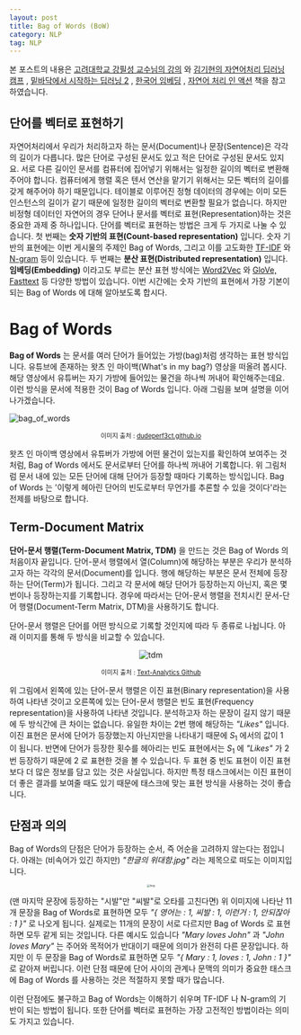 ```yaml
---
layout: post
title: Bag of Words (BoW)
category: NLP
tag: NLP
---
```




본 포스트의 내용은 [고려대학교 강필성 교수님의 강의](https://www.youtube.com/watch?v=pXCHYq6PXto&list=PLetSlH8YjIfVzHuSXtG4jAC2zbEAErXWm) 와 [김기현의 자연어처리 딥러닝 캠프](http://www.yes24.com/Product/Goods/74802622) , [밑바닥에서 시작하는 딥러닝 2](http://www.yes24.com/Product/Goods/72173703) , [한국어 임베딩](http://m.yes24.com/goods/detail/78569687) , [자연어 처리 인 액션](http://www.yes24.com/Product/Goods/89232661) 책을 참고하였습니다.



## 단어를 벡터로 표현하기

자연어처리에서 우리가 처리하고자 하는 문서(Document)나 문장(Sentence)은 각각의 길이가 다릅니다. 많은 단어로 구성된 문서도 있고 적은 단어로 구성된 문서도 있지요. 서로 다른 길이인 문서를 컴퓨터에 집어넣기 위해서는 일정한 길이의 벡터로 변환해주어야 합니다. 컴퓨터에게 행렬 혹은 텐서 연산을 맡기기 위해서는 모든 벡터의 길이를 갖게 해주어야 하기 때문입니다. 테이블로 이루어진 정형 데이터의 경우에는 이미 모든 인스턴스의 길이가 같기 때문에 일정한 길이의 벡터로 변환할 필요가 없습니다. 하지만 비정형 데이터인 자연어의 경우 단어나 문서를 벡터로 표현(Representation)하는 것은 중요한 과제 중 하나입니다. 단어를 벡터로 표현하는 방법은 크게 두 가지로 나눌 수 있습니다. 첫 번째는 **숫자 기반의 표현(Count-based representation)** 입니다. 숫자 기반의 표현에는 이번 게시물의 주제인 Bag of Words, 그리고 이를 고도화한 [TF-IDF](https://yngie-c.github.io/nlp/2020/05/16/nlp_tf-idf/) 와 [N-gram](https://yngie-c.github.io/nlp/2020/05/22/nlp_ngram/) 등이 있습니다. 두 번째는 **분산 표현(Distributed representation)** 입니다. **임베딩(Embedding)** 이라고도 부르는 분산 표현 방식에는 [Word2Vec](https://yngie-c.github.io/nlp/2020/05/28/nlp_word2vec/) 와 [GloVe, Fasttext](https://yngie-c.github.io/nlp/2020/06/03/nlp_glove/) 등 다양한 방법이 있습니다. 이번 시간에는 숫자 기반의 표현에서 가장 기본이 되는 Bag of Words 에 대해 알아보도록 합시다.



# Bag of Words

**Bag of Words** 는 문서를 여러 단어가 들어있는 가방(bag)처럼 생각하는 표현 방식입니다. 유튜브에 존재하는 왓츠 인 마이백(What's in my bag?) 영상을 떠올려 봅시다. 해당 영상에서 유튜버는 자기 가방에 들어있는 물건을 하나씩 꺼내어 확인해주는데요. 이런 방식을 문서에 적용한 것이 Bag of Words 입니다. 아래 그림을 보며 설명을 이어나가겠습니다. 

![bag_of_words](https://dudeperf3ct.github.io/images/lstm_and_gru/bag-of-words.png)

<p align="center" style="font-size:80%">이미지 출처 : <a href="https://dudeperf3ct.github.io/lstm/gru/nlp/2019/01/28/Force-of-LSTM-and-GRU/">dudeperf3ct.github.io</a></p>

왓츠 인 마이백 영상에서 유튜버가 가방에 어떤 물건이 있는지를 확인하여 보여주는 것처럼, Bag of Words 에서도 문서로부터 단어를 하나씩 꺼내어 기록합니다. 위 그림처럼 문서 내에 있는 모든 단어에 대해 단어가 등장할 때마다 기록하는 방식입니다. Bag of Words 는 '이렇게 헤아린 단어의 빈도로부터 무언가를 추론할 수 있을 것이다'라는 전제를 바탕으로 합니다.



## Term-Document Matrix

**단어-문서 행렬(Term-Document Matrix, TDM)** 을 만드는 것은 Bag of Words 의 처음이자 끝입니다. 단어-문서 행렬에서 열(Column)에 해당하는 부분은 우리가 분석하고자 하는 각각의 문서(Document)를 입니다. 행에 해당하는 부분은 문서 전체에 등장하는 단어(Term)가 됩니다. 그리고 각 문서에 해당 단어가 등장하는지 아닌지, 혹은 몇 번이나 등장하는지를 기록합니다. 경우에 따라서는 단어-문서 행렬을 전치시킨 문서-단어 행렬(Document-Term Matrix, DTM)을 사용하기도 합니다.

단어-문서 행렬은 단어를 어떤 방식으로 기록할 것인지에 따라 두 종류로 나뉩니다. 아래 이미지를 통해 두 방식을 비교할 수 있습니다.

<p align="center"><img src="https://user-images.githubusercontent.com/45377884/81645203-206ee380-9464-11ea-81ba-8a8fb9e52f03.png" alt="tdm" style="zoom:100%;" /></p>

<p align="center" style="font-size:80%">이미지 출처 : <a href="https://github.com/pilsung-kang/text-analytics">Text-Analytics Github</a></p>

위 그림에서 왼쪽에 있는 단어-문서 행렬은 이진 표현(Binary representation)을 사용하여 나타낸 것이고 오른쪽에 있는 단어-문서 행렬은 빈도 표현(Frequency representation)을 사용하여 나타낸 것입니다. 분석하고자 하는 문장이 길지 않기 때문에 두 방식간에 큰 차이는 없습니다. 유일한 차이는 2번 행에 해당하는 *"Likes"* 입니다. 이진 표현은 문서에 단어가 등장했는지 아닌지만을 나타내기 때문에 $S_1$ 에서의 값이 $1$ 이 됩니다. 반면에 단어가 등장한 횟수를 헤아리는 빈도 표현에서는 $S_1$ 에 *"Likes"* 가 2번 등장하기 때문에 $2$ 로 표현한 것을 볼 수 있습니다. 두 표현 중 빈도 표현이 이진 표현보다 더 많은 정보를 담고 있는 것은 사실입니다. 하지만 특정 태스크에서는 이진 표현이 더 좋은 결과를 보여줄 때도 있기 때문에 태스크에 맞는 표현 방식을 사용하는 것이 좋습니다.



## 단점과 의의

Bag of Words의 단점은 단어가 등장하는 순서, 즉 어순을 고려하지 않는다는 점입니다. 아래는 (비속어가 있긴 하지만) *"한글의 위대함.jpg"* 라는 제목으로 떠도는 이미지입니다.

<p align="center"><img src="https://user-images.githubusercontent.com/45377884/89851025-83d4f280-dbc6-11ea-8b54-6c8fa612df1c.jpeg" alt="bog" style="zoom: 33%;" /></p>

(맨 마지막 문장에 등장하는 "시발"만 "씨발"로 오타를 고친다면) 위 이미지에 나타난 11개 문장을 Bag of Words로 표현하면 모두 *"{ 영어는 : 1, 씨발 : 1, 이런거 : 1, 안되잖아 : 1 }"* 로 나오게 됩니다. 실제로는 11개의 문장이 서로 다르지만 Bag of Words 로 표현하면 모두 같게 되는 것입니다. 다른 예시도 있습니다 *"Mary loves John"* 과 *"John loves Mary"* 는 주어와 목적어가 반대이기 때문에 의미가 완전히 다른 문장입니다. 하지만 이 두 문장을 Bag of Words로 표현하면 모두 *"{ Mary : 1, loves : 1, John : 1 }"* 로 같아져 버립니다. 이런 단점 때문에 단어 사이의 관계나 문맥의 의미가 중요한 태스크에 Bag of Words 를 사용하는 것은 적절하지 못할 때가 많습니다.

이런 단점에도 불구하고 Bag of Words는 이해하기 쉬우며 TF-IDF 나 N-gram의 기반이 되는 방법이 됩니다. 또한 단어를 벡터로 표현하는 가장 고전적인 방법이라는 의미도 가지고 있습니다.